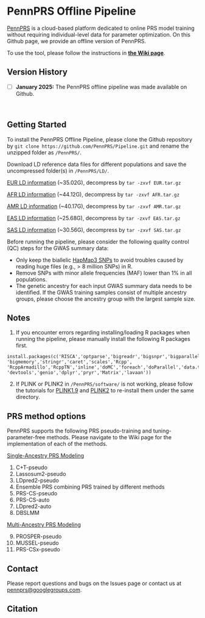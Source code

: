 # PennPRS Offline Pipeline 

[PennPRS](https://pennprs.org/) is a cloud-based platform dedicated to online PRS model training without requiring individual-level data for parameter optimization. On this Github page, we provide an offline version of PennPRS. 

To use the tool, please follow the instructions in **[the Wiki page](https://github.com/PennPRS/Pipeline/wiki)**.
</br>



## Version History
- [ ] __January 2025:__  The PennPRS offline pipeline was made available on Github.
</br>



## Getting Started

To install the PennPRS Offline Pipeline, please clone the Github repository by `git clone https://github.com/PennPRS/Pipeline.git` and rename the unzipped folder as `/PennPRS/`.

Download LD reference data files for different populations and save the uncompressed folder(s) in `/PennPRS/LD/`.

[EUR LD information](https://www.dropbox.com/scl/fi/h3sv4l0wh36ki2lrmektl/EUR.tar.gz?rlkey=4ndd32swtbx1uo2awjv79a9mm&st=t3169p1q&dl=0) (~35.02G), decompress by `tar -zxvf EUR.tar.gz`

[AFR LD information](https://www.dropbox.com/scl/fi/ljmyncadxpehnx7j1scli/AFR.tar.gz?rlkey=13bb3qer2zt7s95cb377yexd7&st=tbjcnf4a&dl=0) (~44.12G), decompress by `tar -zxvf AFR.tar.gz`

[AMR LD information](https://www.dropbox.com/scl/fi/8f2i8l7f49tuarpfmsmzq/AMR.tar.gz?rlkey=lgxm7gr5sekedqx7ku1sw3yg0&st=7rvphfcj&dl=0) (~40.17G), decompress by `tar -zxvf AMR.tar.gz`

[EAS LD information](https://www.dropbox.com/scl/fi/3zg2zdv9o8txmhbj2vzdb/EAS.tar.gz?rlkey=56r4dieiqzu52knnjlphxkjll&st=wchdvytz&dl=0) (~25.68G), decompress by `tar -zxvf EAS.tar.gz`

[SAS LD information](https://www.dropbox.com/scl/fi/ki5ar39uzfgbqjor5hy1b/SAS.tar.gz?rlkey=3fcqio7n4w1lmr7c52wjue4ua&st=4e6uzvua&dl=0) (~30.56G), decompress by `tar -zxvf SAS.tar.gz`


Before running the pipeline, please consider the following quality control (QC) steps for the GWAS summary data:

- Only keep the biallelic [HapMap3 SNPs](https://www.dropbox.com/scl/fi/sktcg9u52jw1clvlj9qwx/hapmap3rsid.txt?rlkey=bwfqpqf9br4ptniee4wjd92c4&st=kefhjw6g&dl=0) to avoid troubles caused by reading huge files (e.g., > 8 million SNPs) in R.
- Remove SNPs with minor allele frequencies (MAF) lower than 1% in all populations.
- The genetic ancestry for each input GWAS summary data needs to be identified. If the GWAS training samples consist of multiple ancestry groups, please choose the ancestry group with the largest sample size.

## Notes

1. If you encounter errors regarding installing/loading R packages when running the pipeline, please manually install the following R packages first.

```
install.packages(c('RISCA','optparse','bigreadr','bigsnpr','bigparallelr', 'bigmemory','stringr','caret','scales','Rcpp', 'RcppArmadillo','RcppTN','inline','doMC','foreach','doParallel','data.table','readr','MASS','reshape','parallel',
'devtools','genio','dplyr','pryr','Matrix','lavaan'))
```

2. If PLINK or PLINK2 in `/PennPRS/software/` is not working, please follow the tutorials for [PLINK1.9](https://www.cog-genomics.org/plink/) and [PLINK2](https://www.cog-genomics.org/plink/2.0/) to re-install them under the same directory.
<be>

## PRS method options
PennPRS supports the following PRS pseudo-training and tuning-parameter-free methods. Please navigate to the Wiki page for the implementation of each of the methods.

[Single-Ancestry PRS Modeling](https://github.com/PennPRS/Pipeline/wiki/2.-Single%E2%80%90Ancestry-PRS-Modeling)
  1. C+T-pseudo
  2. Lassosum2-pseudo
  3. LDpred2-pseudo
  4. Ensemble PRS combining PRS trained by different methods
  5. PRS-CS-pseudo
  6. PRS-CS-auto
  7. LDpred2-auto
  8. DBSLMM
    
[Multi-Ancestry PRS Modeling](https://github.com/PennPRS/Pipeline/wiki/3.-Multi%E2%80%90Ancestry-PRS-Modeling-with-Pseudo%E2%80%90Training-Methods)

  9. PROSPER-pseudo 
  10. MUSSEL-pseudo 
  11. PRS-CSx-pseudo 

## Contact
Please report questions and bugs on the Issues page or contact us at pennprs@googlegroups.com.


## Citation


